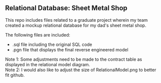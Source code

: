 ## Relational Database: Sheet Metal Shop

This repo includes files related to a graduate project wherein my team created a mockup relational database for my dad's sheet metal shop. 

The following files are included:
- .sql file including the original SQL code
- .pgn file that displays the final reverse engineered model

Note 1: Some adjustments need to be made to the contract table as displayed in the relational model diagram. 
</br>Note 2: I would also like to adjust the size of RelationalModel.png to better fit github. 
